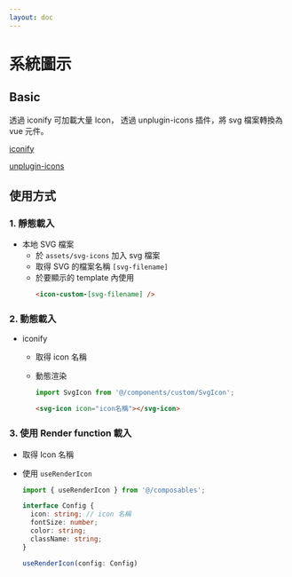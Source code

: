```yaml
---
layout: doc
---
```


# 系統圖示

## Basic

透過 iconify 可加載大量 Icon，
透過 unplugin-icons 插件，將 svg 檔案轉換為 vue 元件。

[iconify](https://github.com/iconify/iconify)

[unplugin-icons](https://github.com/antfu/unplugin-icons)

## 使用方式

### 1. 靜態載入

- 本地 SVG 檔案
  - 於 `assets/svg-icons` 加入 svg 檔案
  - 取得 SVG 的檔案名稱 `[svg-filename]`
  - 於要顯示的 template 內使用
    ```html
    <icon-custom-[svg-filename] />
    ```

### 2. 動態載入

- iconify

  - 取得 icon 名稱
  - 動態渲染

    ```typescript
    import SvgIcon from '@/components/custom/SvgIcon';
    ```

    ```html
    <svg-icon icon="icon名稱"></svg-icon>
    ```

### 3. 使用 Render function 載入

- 取得 Icon 名稱
- 使用 `useRenderIcon`

  ```typescript
  import { useRenderIcon } from '@/composables';

  interface Config {
    icon: string; // icon 名稱
    fontSize: number;
    color: string;
    className: string;
  }

  useRenderIcon(config: Config)
  ```
